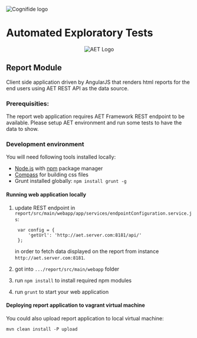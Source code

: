 ![Cognifide logo](http://cognifide.github.io/images/cognifide-logo.png)

# Automated Exploratory Tests
<p align="center">
  <img src="https://github.com/Cognifide/aet/blob/master/misc/img/aet-logo-black.png?raw=true"
         alt="AET Logo"/>
</p>

## Report Module
Client side application driven by AngularJS that renders html reports for the end users using AET REST API as the data source.

### Prerequisities:

The report web application requires AET Framework REST endpoint to be available.
Please setup AET environment and run some tests to have the data to show.

### Development environment
You will need following tools installed locally:

* [Node.js][node-js] with [npm][npm-install] package manager
* [Compass][compass] for building css files
* Grunt installed globally: `npm install grunt -g`

#### Running web application locally

1. update REST endpoint in `report/src/main/webapp/app/services/endpointConfiguration.service.js`:

        var config = {
            'getUrl': 'http://aet.server.com:8181/api/'
        };
   in order to fetch data displayed on the report from instance `http://aet.server.com:8181`.
2. got into `.../report/src/main/webapp` folder
3. run `npm install` to install required npm modules
4. run `grunt` to start your web application


#### Deploying report application to vagrant virtual machine

You could also upload report application to local virtual machine: 

    mvn clean install -P upload

[node-js]: https://nodejs.org/en/
[npm-install]: https://docs.npmjs.com/getting-started/installing-node#updating-npm
[compass]: http://compass-style.org/install/
